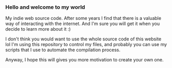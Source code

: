 ### Hello and welcome to my world

My indie web source code. After some years I find that there is a valuable way of interacting with the internet. And I'm sure you will get it when you decide to learn more about it :)

I don't think you would want to use the whole source code of this website lol
I'm using this repository to control my files, and probably you can use my scripts that I use to automate the compilation process.

Anyway, I hope this will gives you more motivation to create your own one.
